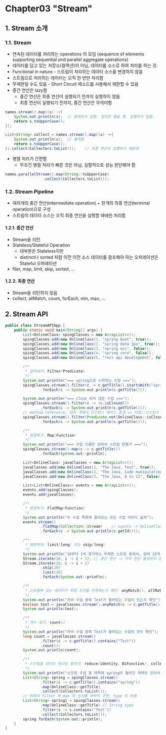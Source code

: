 # Chapter03 "Stream"

## 1. Stream 소개

### 1.1. Stream
* 연속된 데이터를 처리하는 operations 의 모임 (sequence of elements supporting sequential and parallel aggregate operations)
* 데이터를 담고 있는 저장소(컬렉션)이 아님, 데이터를 소스로 하여 처리를 하는 것.
* Functional in nature - 스트림이 처리하는 데이터 소스를 변경하지 않음
* 스트림으로 처리하는 데이터는 오직 한 번만 처리함
* 무제한일 수도 있음 - Short Circuit 메소드를 사용해서 제한할 수 있음
* 중간 연산은 lazy함
    * 중간 연산은 최종 연산이 실행되기 전까지 실행하지 않음
    * 최종 연산이 실행되기 전까지, 중간 연산은 무의미함
```java
names.stream().map((s) ->{
    System.out.println(s);  // 출력하지 않음. 정의만 했을 뿐, 실행하지 않음.
    return s.toUpperCase();
});

List<String> collect = names.stream().map((s) ->{
    System.out.println(s);  // 출력함
    return s.toUpperCase();
}).collect(Collectors.toList());    // 최종 연산이 실행되기 때문에
```
* 병렬 처리가 간편함
    * 무조건 병렬 처리가 빠른 것은 아님, 실험적으로 성능 판단해야 함
```java
names.parallelStream().map(String::toUpperCase)
                 .collect(Collectors.toList());
```

### 1.2. Stream Pipeline
* 여러개의 중간 연산(intermediate operation) + 한개의 최종 연산(terminal operation)으로 구성
* 스트림의 데이터 소스는 오직 최종 연산을 실행할 때에만 처리함

#### 1.2.1. 중간 연산
* Stream을 리턴
* Stateless/Stateful Operation
    * 대부분은 Stateless지만 
    * distinct나 sorted 처럼 이전 이전 소스 데이터를 참조해야 하는 오퍼레이션은 Stateful 오퍼레이션
* filer, map, limit, skip, sorted, ...

#### 1.2.2. 최종 연산
* Stream을 리턴하지 않음
* collect, allMatch, count, forEach, min, max, ...

## 2. Stream API
```java
public class StreamAPIApp {
    public static void main(String[] args) {
        List<OnlineClass> spingClasses = new ArrayList<>();
        spingClasses.add(new OnlineClass(1, "spring boot", true));
        spingClasses.add(new OnlineClass(2, "spring data jpa", true));
        spingClasses.add(new OnlineClass(3, "spring mvc", false));
        spingClasses.add(new OnlineClass(4, "spring core", false));
        spingClasses.add(new OnlineClass(5, "rest api development", false));

        /**
         * 걸러내기: Filter(Predicate)
         */
        System.out.println("=== spring으로 시작하는 수업 ===");
        spingClasses.stream().filter(c -> c.getTitle().startsWith("spring"))
                .forEach(c -> System.out.println(c.getTitle()));

        System.out.println("=== close 되지 않은 수업 ===");
        spingClasses.stream().filter(c -> !c.isClosed())
                .forEach(c -> System.out.println(c.getTitle()));
        // method reference: 임의 객체의 인스턴스 매서드 참조 => 타입::인스턴스 메서드
        spingClasses.stream().filter(Predicate.not(OnlineClass::isClosed))
                .forEach(c -> System.out.println(c.getTitle()));

        /**
         * 변경하기: Map(Function)
         */
        System.out.println("=== 수업 이름만 모아서 스트림 만들기 ===");
        spingClasses.stream().map(c -> c.getTitle())
                .forEach(System.out::println);

        List<OnlineClass> javaClasses = new ArrayList<>();
        javaClasses.add(new OnlineClass(1, "The Java, Test", true));
        javaClasses.add(new OnlineClass(2, "The Java, Code manipulation", true));
        javaClasses.add(new OnlineClass(3, "The Java, 8 to 11", false));

        List<List<OnlineClass>> events = new ArrayList<>();
        events.add(spingClasses);
        events.add(javaClasses);

        /**
         * 변경하기: FlatMap(Function)
         */
        System.out.println("두 수업 목록에 들어있는 모든 수업 아이디 출력");
        events.stream()
                .flatMap(Collection::stream)    // events -> OnlineClass 타입으로 변환됨
                .forEach(c -> System.out.println(c.getId()));

        /**
         * 제한하기: limit(long) 또는 skip(long)
         */
        System.out.println("10부터 1씩 증가하는 무제한 스트림 중에서, 앞에 10개 빼고 최대 10개 까지만");
        Stream.iterate(10, i -> i + 1); // 중간 연산 -> 아무 현상 발생하지 않음.
        Stream.iterate(10, i -> i + 1)
                .skip(10)
                .limit(10)
                .forEach(System.out::println);

        /**
         * 스트림에 있는 데이터가 특정 조건을 만족하는지 확인: anyMatch(), allMatch(), nonMatch()
         */
        System.out.println("자바 수업 중에 Test가 들어있는 수업이 있는지 확인");
        boolean test = javaClasses.stream().anyMatch(c -> c.getTitle().contains("Test"));
        System.out.println(test);

        /**
         * 개수 세기: count()
         */
        System.out.println("자바 수업 중에 Test가 들어있는 수업의 갯수 확인");
        long count = javaClasses.stream()
                .filter(c -> c.getTitle().contains("Test"))
                .count();
        System.out.println(count);

        /**
         * 스트림을 데이터 하나로 뭉치기: reduce(identity, BiFunction), collect(), sum(), max()
         */
        System.out.println("스프링 수업 중 제목에 spring이 들어간 제목만 모아서 List로 만들기");
        List<String> spring = spingClasses.stream()
                .filter(c -> c.getTitle().contains("spring"))
                .map(OnlineClass::getTitle)
                .collect(Collectors.toList());
        // 위에서 filter 와 map 의 순서를 바꾸어 주면, type 이 바뀜
        List<String> spring1 = spingClasses.stream()
                .map(OnlineClass::getTitle) // String type
                .filter(s -> s.contains("Test"))
                .collect(Collectors.toList());
        spring.forEach(System.out::println);
    }
}
```


